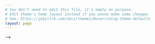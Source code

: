 ```yaml
---
# You don't need to edit this file, it's empty on purpose.
# Edit theme's home layout instead if you wanna make some changes
# See: https://jekyllrb.com/docs/themes/#overriding-theme-defaults
layout: page
---
```


<!-- I'm Shamikh Hossain, a computer science and economics undergrad at Duke
University- welcome to my blog! My interests are in data science, economic
development, cryptocurrency, and machine-learning, and this site serves to be an
online homebase for my adventures in these fields.

This summer, I'll be conducting research on electricity access in developing countries
using machine learning techniques (i.e. a convolutional neural network) under
Dr. Kyle Bradbury of the
[Duke Energy Data Analytics Lab](https://energy.duke.edu/research/energy-data).


# Recent Posts
<ul>
  {% for post in site.posts %}
    <li>
      <a href="{{ site.baseurl }}{{ post.url }}">{{post.title}}</a>
    </li>
  {% endfor %}
</ul>


<!-- https://github.com/jekyll/jekyll/issues/332 --> -->
